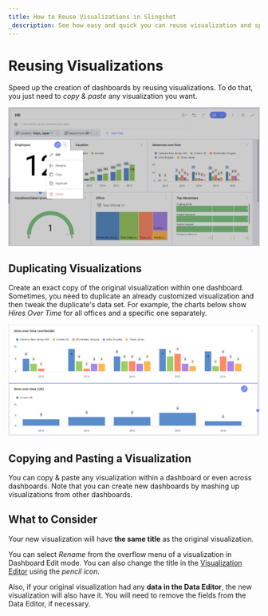 ```yaml
---
title: How to Reuse Visualizations in Slingshot 
_description: See how easy and quick you can reuse visualization and speed up dashboard creation.
---
```


# Reusing Visualizations

Speed up the creation of dashboards by reusing visualizations. To do that, you just
need to *copy & paste* any visualization you want.

![Overflow menu of a visualization in a dashboard displayed](images/reusing-visualization-example.png)

## Duplicating Visualizations

Create an exact copy of the original visualization within one dashboard.
Sometimes, you need to duplicate an already customized visualization and
then tweak the duplicate's data set. For example, the charts below show
*Hires Over Time* for all offices and a specific one separately.

![Duplicated visualizations](images/duplicate-visualization-example.png)

## Copying and Pasting a Visualization

You can copy & paste any visualization within a dashboard or even across
dashboards. Note that you can create new dashboards by mashing up
visualizations from other dashboards.

## What to Consider

Your new visualization will have **the same title** as the original
visualization.

You can select *Rename* from the overflow menu of a visualization in Dashboard Edit mode. You can also change the title in the [Visualization Editor](visualizations-editor) using the
*pencil icon*.

Also, if your original visualization had any **data in the Data Editor**,
the new visualization will also have it. You will need to remove the
fields from the Data Editor, if necessary.
